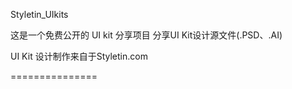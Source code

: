 Styletin_UIkits

这是一个免费公开的 UI kit 分享项目
分享UI Kit设计源文件(.PSD、.AI)

UI Kit 设计制作来自于Styletin.com

===============
